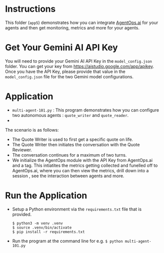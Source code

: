 # Instructions

This folder (`app5`) demonstrates how you can integrate [AgentOps.ai](agentops.ai) for your agents and then get monitoring, metrics and more for your agents. 

# Get Your Gemini AI API Key
You will need to provide your Gemini AI API Key in the `model_config.json` folder. You can get your key from https://aistudio.google.com/app/apikey. Once you have the API Key, please provide that value in the `model_config.json` file for the two Gemini model configurations.

# Application
- `multi-agent-101.py` : This program demonstrates how you can configure two autonomous agents : `quote_writer` and `quote_reader`.
- 
The scenario is as follows:
- The Quote Writer is used to first get a specific quote on life. 
- The Quote Writer then initiates the conversation with the Quote Reviewer.
- The conversation continues for a maximum of two turns.
- We initialize the AgentOps module with the API Key from AgentOps.ai and a tag. This intiatites the metrics getting collected and funelled off to AgentOps.ai, where you can then view the metrics, drill down into a session , see the interaction between agents and more. 
    
# Run the Application
- Setup a Python environment via the `requirements.txt` file that is provided.
  ```
  $ python3 -m venv .venv
  $ source .venv/bin/activate
  $ pip install -r requirements.txt
  ```
- Run the program at the command line for e.g. `$ python multi-agent-101.py`
